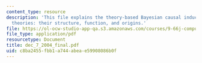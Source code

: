 ```yaml
---
content_type: resource
description: 'This file explains the theory-based Bayesian causal induction and intuitive
  theories: their structure, function, and origins.'
file: https://ol-ocw-studio-app-qa.s3.amazonaws.com/courses/9-66j-computational-cognitive-science-fall-2004/c8ba2455fbb1a744abeae59908086b0f_dec_7_2004_final.pdf
file_type: application/pdf
resourcetype: Document
title: dec_7_2004_final.pdf
uid: c8ba2455-fbb1-a744-abea-e59908086b0f
---
```

